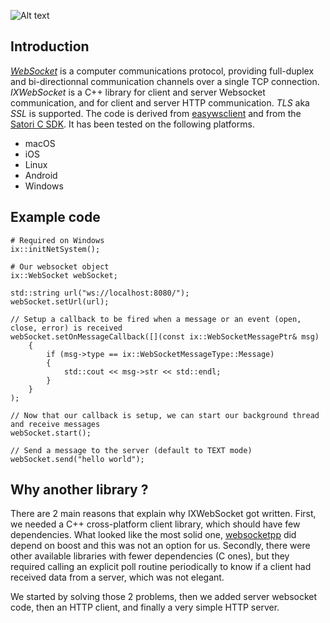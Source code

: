 ![Alt text](https://travis-ci.org/machinezone/IXWebSocket.svg?branch=master)

## Introduction

[*WebSocket*](https://en.wikipedia.org/wiki/WebSocket) is a computer communications protocol, providing full-duplex and bi-directionnal communication channels over a single TCP connection. *IXWebSocket* is a C++ library for client and server Websocket communication, and for client and server HTTP communication. *TLS* aka *SSL* is supported. The code is derived from [easywsclient](https://github.com/dhbaird/easywsclient) and from the [Satori C SDK](https://github.com/satori-com/satori-rtm-sdk-c). It has been tested on the following platforms.

* macOS
* iOS
* Linux
* Android
* Windows

## Example code

```
# Required on Windows
ix::initNetSystem();

# Our websocket object
ix::WebSocket webSocket;

std::string url("ws://localhost:8080/");
webSocket.setUrl(url);

// Setup a callback to be fired when a message or an event (open, close, error) is received
webSocket.setOnMessageCallback([](const ix::WebSocketMessagePtr& msg)
    {
        if (msg->type == ix::WebSocketMessageType::Message)
        {
            std::cout << msg->str << std::endl;
        }
    }
);

// Now that our callback is setup, we can start our background thread and receive messages
webSocket.start();

// Send a message to the server (default to TEXT mode)
webSocket.send("hello world");
```

## Why another library ?

There are 2 main reasons that explain why IXWebSocket got written. First, we needed a C++ cross-platform client library, which should have few dependencies. What looked like the most solid one, [websocketpp](https://github.com/zaphoyd/websocketpp) did depend on boost and this was not an option for us. Secondly, there were other available libraries with fewer dependencies (C ones), but they required calling an explicit poll routine periodically to know if a client had received data from a server, which was not elegant.

We started by solving those 2 problems, then we added server websocket code, then an HTTP client, and finally a very simple HTTP server.
